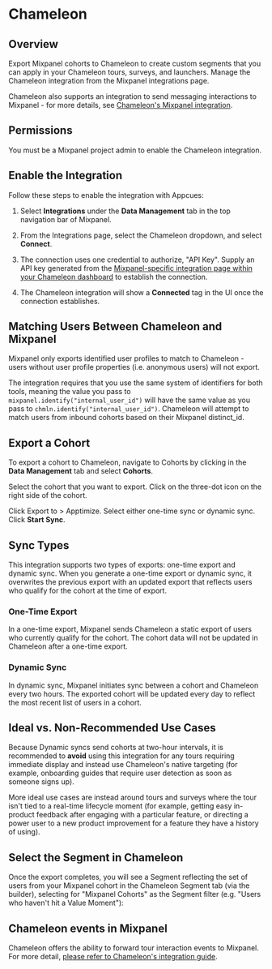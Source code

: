# Chameleon


## Overview

Export Mixpanel cohorts to Chameleon to create custom segments that you can apply in your Chameleon tours, surveys, and launchers. Manage the Chameleon integration from the Mixpanel integrations page.

Chameleon also supports an integration to send messaging interactions to Mixpanel - for more details, see [Chameleon's Mixpanel integration](https://help.trychameleon.com/en/articles/1349054-mixpanel-integration-user-guide).

## Permissions

You must be a Mixpanel project admin to enable the Chameleon integration.

## Enable the Integration

Follow these steps to enable the integration with Appcues:

1. Select **Integrations** under the **Data Management** tab in the top navigation bar of Mixpanel.


2. From the Integrations page, select the Chameleon dropdown, and select **Connect**.


3. The connection uses one credential to authorize, "API Key". Supply an API key generated from the [Mixpanel-specific integration page within your Chameleon dashboard](https://app.trychameleon.com/settings/integrations/mixpanel) to establish the connection.

4. The Chameleon integration will show a **Connected** tag in the UI once the connection establishes.

## Matching Users Between Chameleon and Mixpanel

Mixpanel only exports identified user profiles to match to Chameleon - users without user profile properties (i.e. anonymous users) will not export.

The integration requires that you use the same system of identifiers for both tools, meaning the value you pass to `mixpanel.identify("internal_user_id")` will have the same value as you pass to `chmln.identify("internal_user_id")`. Chameleon will attempt to match users from inbound cohorts based on their Mixpanel distinct_id.

## Export a Cohort

To export a cohort to Chameleon, navigate to Cohorts by clicking in the **Data Management** tab and select **Cohorts**.

Select the cohort that you want to export. Click on the three-dot icon on the right side of the cohort.

Click Export to > Apptimize. Select either one-time sync or dynamic sync. Click **Start Sync**.


## Sync Types

This integration supports two types of exports: one-time export and dynamic sync. When you generate a one-time export or dynamic sync, it overwrites the previous export with an updated export that reflects users who qualify for the cohort at the time of export.

### One-Time Export
In a one-time export, Mixpanel sends Chameleon a static export of users who currently qualify for the cohort. The cohort data will not be updated in Chameleon after a one-time export.

### Dynamic Sync
In dynamic sync, Mixpanel initiates sync between a cohort and Chameleon every two hours. The exported cohort will be updated every day to reflect the most recent list of users in a cohort.

## Ideal vs. Non-Recommended Use Cases

Because Dynamic syncs send cohorts at two-hour intervals, it is recommended to **avoid** using this integration for any tours requiring immediate display and instead use Chameleon's native targeting (for example, onboarding guides that require user detection as soon as someone signs up).

More ideal use cases are instead around tours and surveys where the tour isn't tied to a real-time lifecycle moment (for example, getting easy in-product feedback after engaging with a particular feature, or directing a power user to a new product improvement for a feature they have a history of using).

## Select the Segment in Chameleon

Once the export completes, you will see a Segment reflecting the set of users from your Mixpanel cohort in the Chameleon Segment tab (via the builder), selecting for "Mixpanel Cohorts" as the Segment filter (e.g. "Users who haven't hit a Value Moment"):


## Chameleon events in Mixpanel

Chameleon offers the ability to forward tour interaction events to Mixpanel. For more detail, [please refer to Chameleon's integration guide](https://help.trychameleon.com/en/articles/1349054-mixpanel-integration-user-guide).

